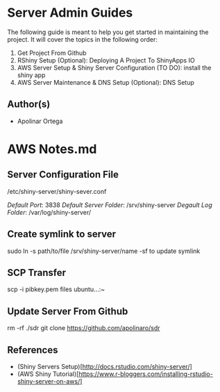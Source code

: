 # Server Admin Guides
The following guide is meant to help you get started in maintaining the project. It will cover the topics in the following order:

1. Get Project From Github
2. RShiny Setup
	(Optional): Deploying A Project To ShinyApps IO
3. AWS Server Setup & Shiny Server Configuration
	(TO DO): install the shiny app
4. AWS Server Maintenance & DNS Setup
	(Optional): DNS Setup

## Author(s)
- Apolinar Ortega



# AWS Notes.md
## Server Configuration File
/etc/shiny-server/shiny-sever.conf

_Default Port_: 3838
_Default Server Folder_: /srv/shiny-server
_Degault Log Folder_: /var/log/shiny-server/

## Create symlink to server
sudo ln -s path/to/file /srv/shiny-server/name
-sf to update symlink

## SCP Transfer
scp -i pibkey.pem files ubuntu...:~

## Update Server From Github
rm -rf ./sdr
git clone https://github.com/apolinaro/sdr


## References
- (Shiny Servers Setup)[http://docs.rstudio.com/shiny-server/]
- (AWS Shiny Tutorial)[https://www.r-bloggers.com/installing-rstudio-shiny-server-on-aws/]
